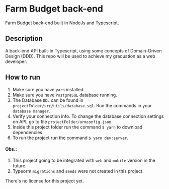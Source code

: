 # Farm Budget back-end

Farm Budget back-end built in NodeJs and Typescript.

## Description

A back-end API built-in Typescript, using some concepts of Domain-Driven Design (DDD). This repo will be used to achieve my graduation as a web developer.

## How to run

1. Make sure you have `yarn` installed.
2. Make sure you have `PostgreSQL` database running.
3. The Database `DDL` can be found in `projectFolder/src/utils/database.sql`. Run the commands in your `database manager`.
4. Verify your connection info. To change the database  connection settings on API, go to file `projectFolder/ormconfig.json`.
5. Inside this project folder run the command `$ yarn` to download dependencies.
6. To run the project run the command `$ yarn dev:server`.

#### Obs.:
1. This project going to be integrated with `web` and `mobile` version in the future.
2. Typeorm `migrations` and `seeds` were not created in this project.


There's no license for this project yet.
